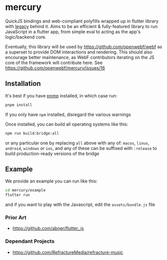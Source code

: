 # mercury

QuickJS bindings and web-compliant polyfills wrapped up in flutter library with [legacy](https://github.com/openkraken/kraken) behind it. Aims to be an efficient & fully-featured library to run JavaScript in a flutter app, from simple eval to acting as the app's logic/backend core.

Eventually, this library will be used by https://github.com/openwebf/webf as a superset to provide DOM interactions and rendering. This should also encourage better maintenance, as WebF contributors iterating on the JS core of the framework will contribute here. See https://github.com/openwebf/mercury/issues/16

## Installation

It's best if you have [pnmp](https://pnpm.io/) installed, in which case run:
```bash
pnpm install
```
If you only have `npm` installed, disregard the various warnings

Once installed, you can build all operating systems like this:
```bash
npm run build:bridge:all
```
or any particular one by replacing `all` above with any of: `macos`, `linux`, `android`, `windows` or `ios`, and any of these can be suffixed with `:release` to build production-ready versions of the bridge

## Example

We provide an example you can run like this:
```bash
cd mercury/example
flutter run
```
and if you want to play with the Javascript, edit the `assets/bundle.js` file

### Prior Art
- https://github.com/abner/flutter_js

### Dependant Projects
- https://github.com/RefractureMedia/refracture-music
